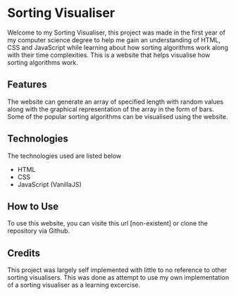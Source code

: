 # Sorting Visualiser

Welcome to my Sorting Visualiser, this project was made in the first year of my computer science degree to help me gain an understanding of HTML, CSS and JavaScript while learning about how sorting algorithms work along with their time complexities.
This is a website that helps visualise how sorting algorithms work.

## Features

The website can generate an array of specified length with random values along with the graphical representation of the array in the form of bars.
Some of the popular sorting algorithms can be visualised using the website.

## Technologies

The technologies used are listed below
- HTML
- CSS
- JavaScript (VanillaJS)

## How to Use
To use this website, you can visite this url [non-existent] or clone the repository via Github.

## Credits
This project was largely self implemented with little to no reference to other sorting visualisers. This was done as attempt to use my own implementation of a sorting visualiser as a learning excercise.

